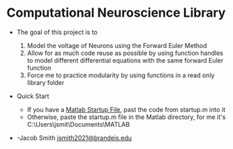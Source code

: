 Computational Neuroscience Library
=======================
* The goal of this project is to
    1.  Model the voltage of Neurons using the Forward Euler Method
    2.  Allow for as much code reuse as possible by using function handles to model different differential equations with the same forward Euler function
    3.  Force me to practice modularity by using functions in a read only library folder

* Quick Start

    * If you have a [Matlab Startup File](https://www.mathworks.com/help/matlab/ref/startup.html), past the code from startup.m into it
    * Otherwise, paste the startup.m file in the Matlab directory, for me it's C:\Users\jsmit\Documents\MATLAB

* -Jacob Smith jsmith2021@brandeis.edu
